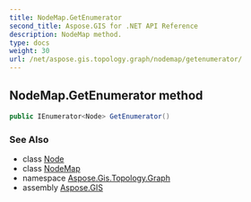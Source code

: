 ```yaml
---
title: NodeMap.GetEnumerator
second_title: Aspose.GIS for .NET API Reference
description: NodeMap method. 
type: docs
weight: 30
url: /net/aspose.gis.topology.graph/nodemap/getenumerator/
---
```

## NodeMap.GetEnumerator method

```csharp
public IEnumerator<Node> GetEnumerator()
```

### See Also

* class [Node](../../node/)
* class [NodeMap](../)
* namespace [Aspose.Gis.Topology.Graph](../../nodemap/)
* assembly [Aspose.GIS](../../../)


